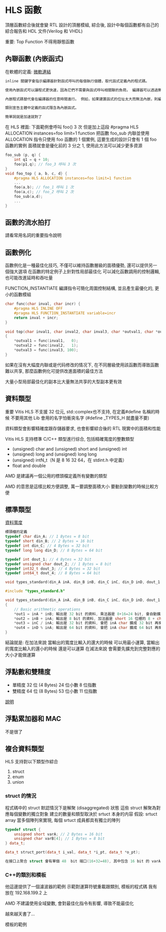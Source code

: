 # HLS 函數

頂層函數綜合後就會變 RTL 設計的頂層模組, 綜合後, 設計中每個函數都有自己的綜合報告和 HDL 文件(Verilog 和 VHDL)

重要: Top Function 不得用靜態函數

## 內聯函數 (內嵌函式)

在軟體的定義: [微軟連結](https://learn.microsoft.com/zh-tw/cpp/cpp/inline-functions-cpp?view=msvc-170)

```txt
inline 關鍵字會指示編譯器針對函式呼叫的每個執行個體，取代函式定義內的程式碼。

使用內嵌函式可以讓程式更快速，因為它們不需要與函式呼叫相關聯的負荷。 編譯器可以透過無法供一般函式使用的方式，將擴充的函式優化。

內嵌程式碼替代會在編譯器的任意時間進行。 例如，如果建置函式的位址太大而無法內嵌，則編譯器不會內嵌函式。

類別宣告主體中定義的函式隱含為內嵌函式。

簡單說就是加速就對了
```

在 HLS 裡面: 
下面範例會呼叫 foo() 3 次 但是加上這段 #pragma HLS ALLOCATION instances=foo limit=1 function
把函數 foo_sub 内聯並使用 ALLOCATION 指令只使用 foo 函數的 1 個實例, 這要生成的設計只會有 1 個 foo 函數的實例
面積就會是優化前的 3 分之 1, 使用此方法可以減少更多資源

```c++
foo_sub (p, q) {
    int q1 = q + 10;
    foo(p1,q); // foo_3 呼叫 3 次
}
void foo_top { a, b, c, d} {
    #pragma HLS ALLOCATION instances=foo limit=1 function
    ...
    foo(a,b); // foo_1 呼叫 1 次
    foo(a,c); // foo_2 呼叫 2 次
    foo_sub(a,d);
    ...
}
```

## 函數的流水拍打

請看常用名詞的重要指令說明

## 函數例化

函數例化是一種最佳化技巧, 不僅可以維持函數層級的面積優勢, 還可以提供另一個強大選項
在函數的特定例子上針對性局部最佳化 可以減化函數調用的控制邏輯, 也可能改進延時和吞吐量


FUNCTION_INSTANTIATE 編譯指令可簡化周圍控制結構, 並且產生最優化的, 更小的函數模組

```c++
char func(char inval, char incr) {
    #pragma HLS INLINE OFF
    #pragma HLS FUNCTION_INSTANTIATE variable=incr
    return inval + incr;
}
 
void top(char inval1, char inval2, char inval3, char *outval1, char *outval2, char *outval3)
{
    *outval1 = func(inval1,   0);
    *outval2 = func(inval2,   1);
    *outval3 = func(inval3, 100);
}
```

如果在沒有大幅度内聯或是代码修改的情况下, 在不同層級使用該函數而導致函數難以共享, 那麼函數例化可提供改進面積的最佳方法

大量小型局部最佳化的副本比大量無法共享的大型副本更有效

## 資料類型

重要 Vitis HLS 不支援 32 位元, std::complex<long double>也不支持, 在定義#define 名稱的時候 不要用其他 Lib 會用的名字怕衝突名字 (#define _TYPES_H 就盡量不要)

資料類型會影響精確度跟存儲器要求, 也會影響綜合後的 RTL 現實中的面積和性能

Vitis HLS 支持標準 C/C++ 類型進行综合, 包括精確寬度的整數類型

- (unsigned) char and (unsigned) short and (unsigned) int
- (unsigned) long and (unsigned) long long
- (unsigned) intN_t（N 是 8 16 32 64，在 stdint.h 中定義）
- float and double

AMD 是建議再一個公用的標頭檔定義所有變數的類型

AMD 的意思是這樣比較方便調整, 萬一要調整面積大小 要動到變數的時候比較方便

## 標準類型

[資料寬度](https://learn.microsoft.com/zh-tw/cpp/cpp/data-type-ranges?view=msvc-170)

```c++
標頭檔的定義
typedef char din_A; // 1 Bytes = 8 bit
typedef short din_B; // 2 Bytes = 16 bit
typedef int din_C; // 4 Bytes = 32 bit
typedef long long din_D; // 8 Bytes = 64 bit

typedef int dout_1; // 4 Bytes = 32 bit
typedef unsigned char dout_2; // 1 Bytes = 8 bit
typedef int32_t dout_3; // 4 Bytes = 32 bit
typedef int64_t dout_4; // 8 Bytes = 64 bit

void types_standard(din_A inA, din_B inB, din_C inC, din_D inD, dout_1 *out1, dout_2 *out2, dout_3 *out3, dout_4 *out4);

#include "types_standard.h"

void types_standard(din_A inA, din_B inB, din_C inC, din_D inD, dout_1 *out1, dout_2 *out2, dout_3 *out3, dout_4 *out4)
{
    // Basic arithmetic operations
    *out1 = inA * inB; 輸出是 32 bit 的資料, 乘法器是 8+16=24 bit, 會自動擴展變 32 bit 跟輸出一樣
    *out2 = inB + inA; 輸出是 8 bit 的資料, 加法器是 short 16 位裡的 8 + char 的 8 = 8 bit
    *out3 = inC / inA; 輸出是 32 bit 的資料, 會把 inA char 擴成 32 bit 再來做除法 inC 本來就 32 bit 不用動
    *out4 = inD % inA; 輸出是 64 bit 的資料, 會把 inA char 擴成 64 bit 再來處理
}
```

結論就是:
在加法來說 當輸出的寬度比輸入的還大的時候 可以用最小運算, 當輸出的寬度比輸入的還小的時候 還是可以運算
在減法來說 會需要先擴充到完整對應的大小才能做運算

## 浮點數和雙精度

- 單精度 32 位 (4 Bytes)
24 位小數
8 位指數
- 雙精度 64 位 (8 Bytes)
53 位小數
11 位指數

[說明](https://docs.xilinx.com/r/zh-CN/ug1399-vitis-hls/%E6%B5%AE%E7%82%B9%E4%B8%8E%E5%8F%8C%E7%B2%BE%E5%BA%A6)

## 浮點累加器和 MAC

不是很了

## 複合資料類型

HLS 支持對以下類型作綜合
1. struct
2. enum
3. union

### struct 的情況

程式碼中的 struct 默認情況下是解聚 (disaggregated) 狀態
這些 struct 解聚為對應每個變數的獨立對象 建立的數量和類型取決於 srtuct 本身的内容
假設: srtuct array 當多個陣列來實現, 每個 srtuct 成員都具有獨立的陣列

```c++
typedef struct {
    unsigned short varA; // 2 Bytes = 16 bit
    unsigned char varB[4]; // 1 Bytes = 8 bit
} data_t;

data_t struct_port(data_t i_val, data_t *i_pt, data_t *o_pt);

在接口上聚合 struct 會有單個 48  bit 端口(16+32=48), 其中包含 16 bit 的 varA 和 4x8 bit 的 varB。
```

### C++的類別和模板

他這邊提供了一個濾波器的範例 示範對運算符號重載跟類別, 模板的程式碼 我有放在 192.168.199.2 上

AMD 不建議使用全域變數, 會對最佳化指令有影響, 導致不能最佳化

越來越天書了...

模板的範例

